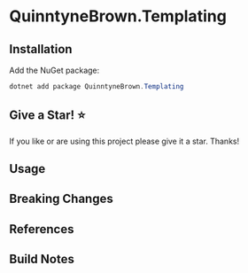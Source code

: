# QuinntyneBrown.Templating

## Installation

Add the NuGet package:

```powershell
dotnet add package QuinntyneBrown.Templating
```

## Give a Star! :star:

If you like or are using this project please give it a star. Thanks!


## Usage


## Breaking Changes


## References


## Build Notes
